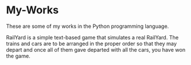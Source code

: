 # My-Works
These are some of my works in the Python programming language.

RailYard is a simple text-based game that simulates a real RailYard.
The trains and cars are to be arranged in the proper order so that they may depart and once all of them gave departed with all the cars, you have won the game.
